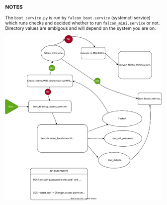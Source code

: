 ### NOTES

The `boot_service.py` is run by `falcon_boot.service` (systemctl service) which runs checks and decided whether to run `falcon_mini.service` or not. Directory values are ambigous and will depend on the system you are on. 

![Boot Sequence Image](boot_sequence.svg)